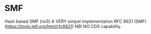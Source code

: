 # SMF
Hash based SMF (ns3)
A VERY simpel implementation RFC 6621 (SMF) (https://tools.ietf.org/html/rfc6621) 
NB! NO CDS capability. 
